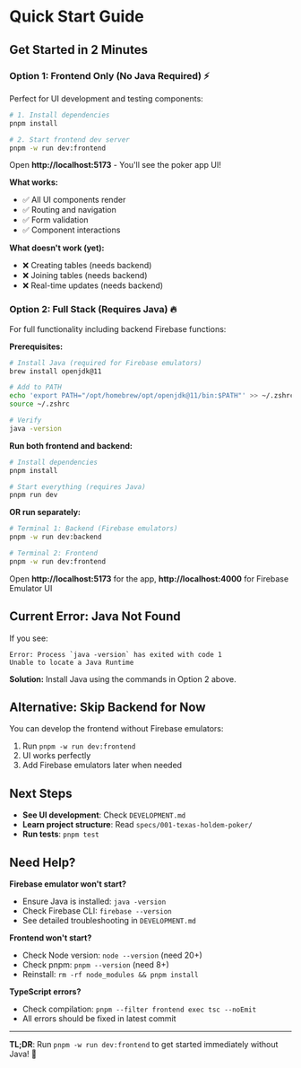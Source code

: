 # Quick Start Guide

## Get Started in 2 Minutes

### Option 1: Frontend Only (No Java Required) ⚡

Perfect for UI development and testing components:

```bash
# 1. Install dependencies
pnpm install

# 2. Start frontend dev server
pnpm -w run dev:frontend
```

Open **http://localhost:5173** - You'll see the poker app UI!

**What works:**
- ✅ All UI components render
- ✅ Routing and navigation
- ✅ Form validation
- ✅ Component interactions

**What doesn't work (yet):**
- ❌ Creating tables (needs backend)
- ❌ Joining tables (needs backend)
- ❌ Real-time updates (needs backend)

### Option 2: Full Stack (Requires Java) 🔥

For full functionality including backend Firebase functions:

**Prerequisites:**
```bash
# Install Java (required for Firebase emulators)
brew install openjdk@11

# Add to PATH
echo 'export PATH="/opt/homebrew/opt/openjdk@11/bin:$PATH"' >> ~/.zshrc
source ~/.zshrc

# Verify
java -version
```

**Run both frontend and backend:**
```bash
# Install dependencies
pnpm install

# Start everything (requires Java)
pnpm run dev
```

**OR run separately:**
```bash
# Terminal 1: Backend (Firebase emulators)
pnpm -w run dev:backend

# Terminal 2: Frontend
pnpm -w run dev:frontend
```

Open **http://localhost:5173** for the app, **http://localhost:4000** for Firebase Emulator UI

## Current Error: Java Not Found

If you see:

```
Error: Process `java -version` has exited with code 1
Unable to locate a Java Runtime
```

**Solution:** Install Java using the commands in Option 2 above.

## Alternative: Skip Backend for Now

You can develop the frontend without Firebase emulators:

1. Run `pnpm -w run dev:frontend`
2. UI works perfectly
3. Add Firebase emulators later when needed

## Next Steps

- **See UI development**: Check `DEVELOPMENT.md`
- **Learn project structure**: Read `specs/001-texas-holdem-poker/`
- **Run tests**: `pnpm test`

## Need Help?

**Firebase emulator won't start?**
- Ensure Java is installed: `java -version`
- Check Firebase CLI: `firebase --version`
- See detailed troubleshooting in `DEVELOPMENT.md`

**Frontend won't start?**
- Check Node version: `node --version` (need 20+)
- Check pnpm: `pnpm --version` (need 8+)
- Reinstall: `rm -rf node_modules && pnpm install`

**TypeScript errors?**
- Check compilation: `pnpm --filter frontend exec tsc --noEmit`
- All errors should be fixed in latest commit

---

**TL;DR**: Run `pnpm -w run dev:frontend` to get started immediately without Java! 🚀
